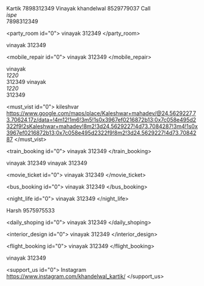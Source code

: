 <Application>
	 
<gift id="0">
<name>Kartik</name>
<no>7898312349</no>
</gift>
  
<gift id="1">
 <name>Vinayak khandelwal</name>
  <no>8529779037</no>
  </gift>

<gift id="2">
<name>Call </name>
<address>ispe</address>
<no>7898312349</no>
 </gift>

<party_room id="0">
<name>vinayak</name>
<no>312349</no>
</party_room>

<gaming id="0">
<name>vinayak</name>
<no>312349</no>
</gaming>

<mobile_repair id="0">
<name>vinayak</name>
<no>312349</no>
</mobile_repair>

 <gym id="0">
<name>vinayak</name>
<address>1220</address>
 <no>312349</no>
</gym>

 <food id="0">
<name>vinayak</name>
 <address>1220</address>
 <no>312349</no>
</food>
  
  
  <must_vist id="0">
<name>kileshvar</name>
<no>https://www.google.com/maps/place/Kaleshwar+mahadev/@24.5629227,73.70624,17z/data=!4m12!1m6!3m5!1s0x3967ef0216872b13:0x7c058e495d2322f9!2sKaleshwar+mahadev!8m2!3d24.5629227!4d73.7084287!3m4!1s0x3967ef0216872b13:0x7c058e495d2322f9!8m2!3d24.5629227!4d73.7084287</no>
</must_vist>

 <train_booking id="0">
<name>vinayak</name>
<no>312349</no>
</train_booking>

<hotel id="0">
<name>vinayak</name>
<no>312349</no>
</hotel>

<medicine id="0">
<name>vinayak</name>
 <no>312349</no>
</medicine>

 <movie_ticket id="0">
<name>vinayak</name>
<no>312349</no>
 </movie_ticket>

<bus_booking id="0">
<name>vinayak</name>
  <no>312349</no>
</bus_booking>

<night_life id="0">
<name>vinayak</name>
 <no>312349</no>
</night_life>
  
 <education id="0">
 <name>Harsh</name>
<no>9575975533</no>
 </education>

<daily_shoping id="0">
<name>vinayak</name>
<no>312349</no>
</daily_shoping>

<interior_design id="0">
<name>vinayak</name>
 <no>312349</no>
</interior_design>
  
 <flight_booking id="0">
<name>vinayak</name>
 <no>312349</no>
</flight_booking>

 <sports id="0">
<name>vinayak</name>
<no>312349</no>
</sports>
  
<support_us id="0">
<name>Instagram</name>
<no>https://www.instagram.com/khandelwal_kartik/</no>
</support_us>


</Application>
